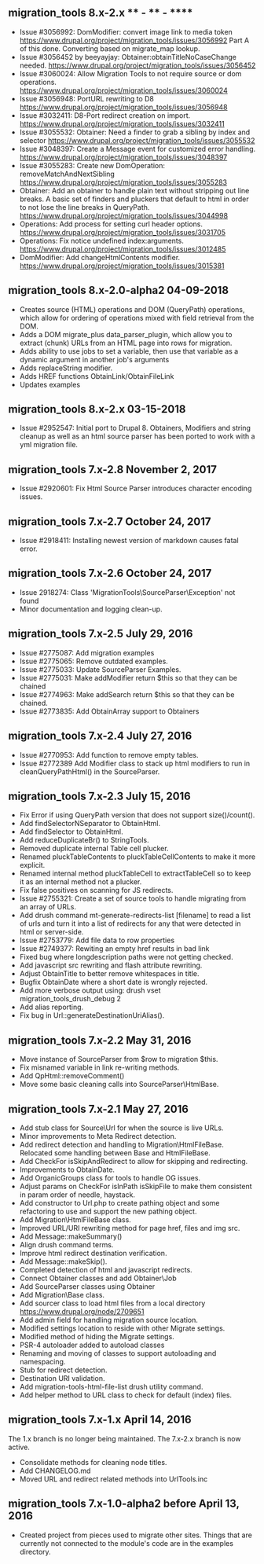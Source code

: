 migration_tools 8.x-2.x  ** - ** - ****
-----------------------------------------------

* Issue #3056992: DomModifier: convert image link to media token
  https://www.drupal.org/project/migration_tools/issues/3056992
  Part A of this done.  Converting based on migrate_map lookup.
* Issue #3056452 by beeyayjay: Obtainer:obtainTitleNoCaseChange needed.
  https://www.drupal.org/project/migration_tools/issues/3056452
* Issue #3060024: Allow Migration Tools to not require source or dom operations.
  https://www.drupal.org/project/migration_tools/issues/3060024
* Issue #3056948: PortURL rewriting to D8
  https://www.drupal.org/project/migration_tools/issues/3056948
* Issue #3032411: D8-Port redirect creation on import.
  https://www.drupal.org/project/migration_tools/issues/3032411
* Issue #3055532: Obtainer: Need a finder to grab a sibling by index and selector
  https://www.drupal.org/project/migration_tools/issues/3055532
* Issue #3048397: Create a Message event for customized error handling.
  https://www.drupal.org/project/migration_tools/issues/3048397
* Issue #3055283: Create new DomOperation: removeMatchAndNextSibling
  https://www.drupal.org/project/migration_tools/issues/3055283
* Obtainer: Add an obtainer to handle plain text without stripping out line
  breaks.  A basic set of finders and pluckers that default to html in order to
  not lose the line breaks in QueryPath.
  https://www.drupal.org/project/migration_tools/issues/3044998
* Operations: Add process for setting curl header options.
  https://www.drupal.org/project/migration_tools/issues/3031705
* Operations: Fix notice undefined index:arguments.
  https://www.drupal.org/project/migration_tools/issues/3012485
* DomModifier: Add changeHtmlContents modifier.
  https://www.drupal.org/project/migration_tools/issues/3015381


migration_tools 8.x-2.0-alpha2 04-09-2018
-----------------------------------------------


* Creates source (HTML) operations and DOM (QueryPath) operations, which allow for ordering of operations mixed with field retrieval     from the DOM.
* Adds a DOM migrate_plus data_parser_plugin, which allow you to extract (chunk) URLs from an HTML page into rows for migration.
* Adds ability to use jobs to set a variable, then use that variable as a dynamic argument in another job's arguments
* Adds replaceString modifier.
* Adds HREF functions ObtainLink/ObtainFileLink
* Updates examples


migration_tools 8.x-2.x 03-15-2018
-----------------------------------------------

* Issue #2952547: Initial port to Drupal 8. Obtainers, Modifiers and string
  cleanup as well as an html source parser has been ported to work with a yml
  migration file.

migration_tools 7.x-2.8  November 2, 2017
-----------------------------------------------
* Issue #2920601: Fix Html Source Parser introduces character encoding issues.

migration_tools 7.x-2.7  October 24, 2017
-----------------------------------------------
* Issue #2918411: Installing newest version of markdown causes fatal error.

migration_tools 7.x-2.6  October 24, 2017
-----------------------------------------------
* Issue 2918274: Class 'MigrationTools\SourceParser\Exception' not found
* Minor documentation and logging clean-up.


migration_tools 7.x-2.5  July 29, 2016
-----------------------------------------------
* Issue #2775087: Add migration examples
* Issue #2775065: Remove outdated examples.
* Issue #2775033: Update SourceParser Examples.
* Issue #2775031: Make addModifier return $this so that they can be chained
* Issue #2774963: Make addSearch return $this so that they can be chained.
* Issue #2773835: Add ObtainArray support to Obtainers


migration_tools 7.x-2.4  July 27, 2016
-----------------------------------------------
* Issue #2770953: Add function to remove empty tables.
* Issue #2772389 Add Modifier class to stack up html modifiers to run in cleanQueryPathHtml()
  in the SourceParser.


migration_tools 7.x-2.3  July 15, 2016
-----------------------------------------------
* Fix Error if using QueryPath version that does not support size()/count().
* Add findSelectorNSeparator to ObtainHtml.
* Add findSelector to ObtainHtml.
* Add reduceDuplicateBr() to StringTools.
* Removed duplicate internal Table cell plucker.
* Renamed pluckTableContents to pluckTableCellContents to make it more explicit.
* Renamed internal method pluckTableCell to extractTableCell so to keep it
  as an internal method not a plucker.
* Fix false positives on scanning for JS redirects.
* Issue #2755321: Create a set of source tools to handle migrating from an array of URLs.
* Add drush command mt-generate-redirects-list [filename] to read a list of urls
  and turn it into a list of redirects for any that were detected in html or
  server-side.
* Issue #2753779: Add file data to row properties
* Issue #2749377: Rewiting an empty href results in bad link
* Fixed bug where longdescription paths were not getting checked.
* Add javascript src rewriting and flash attribute rewriting.
* Adjust ObtainTitle to better remove whitespaces in title.
* Bugfix ObtainDate where a short date is wrongly rejected.
* Add more verbose output using: drush vset migration_tools_drush_debug 2
* Add alias reporting.
* Fix bug in Url::generateDestinationUriAlias().


migration_tools 7.x-2.2  May 31, 2016
-----------------------------------------------
* Move instance of SourceParser from $row to migration $this.
* Fix misnamed variable in link re-writing methods.
* Add QpHtml::removeComment()
* Move some basic cleaning calls into SourceParser\HtmlBase.


migration_tools 7.x-2.1  May 27, 2016
-----------------------------------------------
* Add stub class for Source\Url for when the source is live URLs.
* Minor improvements to Meta Redirect detection.
* Add redirect detection and handling to Migration\HtmlFileBase.
  Relocated some handling between Base and HtmlFileBase.
* Add CheckFor isSkipAndRedirect to allow for skipping and redirecting.
* Improvements to ObtainDate.
* Add OrganicGroups class for tools to handle OG issues.
* Adjust params on CheckFor isInPath isSkipFile to make them consistent in
  param order of needle, haystack.
* Add constructor to Url.php to create pathing object and some refactoring to
  use and support the new pathing object.
* Add Migration\HtmlFileBase class.
* Improved URL/URI rewriting method for page href, files and img src.
* Add Message::makeSummary()
* Align drush command terms.
* Improve html redirect destination verification.
* Add Message::makeSkip().
* Completed detection of html and javascript redirects.
* Connect Obtainer classes and add Obtainer\Job
* Add SourceParser classes using Obtainer
* Add Migration\Base class.
* Add sourcer class to load html files from a local directory
  https://www.drupal.org/node/2709651
* Add admin field for handling migration source location.
* Modified settings location to reside with other Migrate settings.
* Modified method of hiding the Migrate settings.
* PSR-4 autoloader added to autoload classes
* Renaming and moving of classes to support autoloading and namespacing.
* Stub for redirect detection.
* Destination URI validation.
* Add migration-tools-html-file-list drush utility command.
* Add helper method to URL class to check for default (index) files.

migration_tools 7.x-1.x  April 14, 2016
-----------------------------------------------
The 1.x branch is no longer being maintained.  The 7.x-2.x branch is now active.
* Consolidate methods for cleaning node titles.
* Add CHANGELOG.md
* Moved URL and redirect related methods into UrlTools.inc


migration_tools 7.x-1.0-alpha2  before April 13, 2016
-----------------------------------------------
* Created project from pieces used to migrate other sites.  Things that are
  currently not connected to the module's code are in the examples directory.
